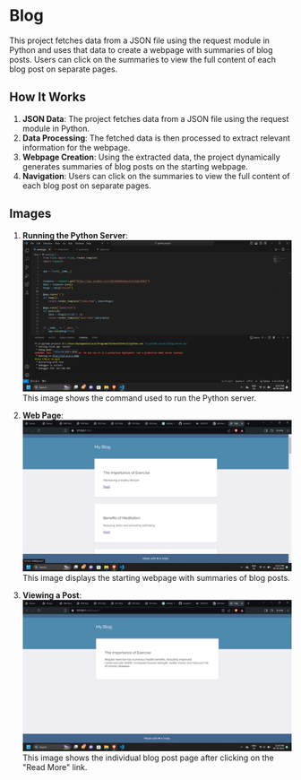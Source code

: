 # Blog

This project fetches data from a JSON file using the request module in Python and uses that data to create a webpage with summaries of blog posts. Users can click on the summaries to view the full content of each blog post on separate pages.

## How It Works

1. **JSON Data**: The project fetches data from a JSON file using the request module in Python.
2. **Data Processing**: The fetched data is then processed to extract relevant information for the webpage.
3. **Webpage Creation**: Using the extracted data, the project dynamically generates summaries of blog posts on the starting webpage.
4. **Navigation**: Users can click on the summaries to view the full content of each blog post on separate pages.

## Images

1. **Running the Python Server**:  
   ![Running the Python Server](images/Screenshot_1.png)  
   This image shows the command used to run the Python server.

2. **Web Page**:  
   ![Web Page](images/Screenshot_2.png)  
   This image displays the starting webpage with summaries of blog posts.

3. **Viewing a Post**:  
   ![Viewing a Post](images/Screenshot_3.png)  
   This image shows the individual blog post page after clicking on the "Read More" link.
